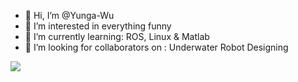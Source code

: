 - 👋 Hi, I’m @Yunga-Wu
- 👀 I’m interested in everything funny
- 🌱 I’m currently learning: ROS, Linux & Matlab
- 💞️ I’m looking for collaborators on : Underwater Robot Designing

![](https://img.shields.io/badge/%E6%95%88%E7%8E%87%E5%B7%A5%E5%85%B7-VS%20Code-blue)  



<!---
Yunga-Wu/Yunga-Wu is a ✨ special ✨ repository because its `README.md` (this file) appears on your GitHub profile.
You can click the Preview link to take a look at your changes.
--->
